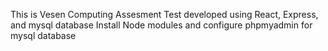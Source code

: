 This is Vesen Computing Assesment Test developed using React, Express, and mysql database
Install Node modules and configure phpmyadmin for mysql database
